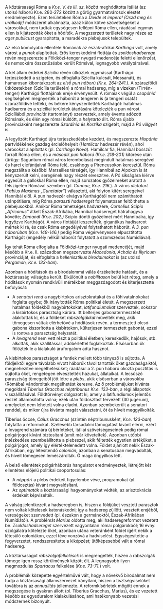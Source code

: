 A köztársasági Róma a *Kr.e. V. és III. sz.* között meghódította Itáliát (az utolsó háború Kr.e. 280-272 között a görög gyarmatvárosok elestét eredményezte). Ezen területeken Róma a *Divide et impera! (Oszd meg és uralkodj!)* módszerét alkalmazta, azaz külön kötve szövetségeket a városokkal, nem tudtak egységesen fellépni Róma ellen, ráadásul egymás ellen is kijátszották őket a hódítók. A megszerzett területek nagy része az *ager publicust* gyarapította, a maradékra plebejusok települtek.

Az első komolyabb ellenfele Rómának az észak-afrikai *Karthágó* volt, amely várost a *punok* alapítottak. Erős kereskedelmi flottája és *zsoldoshadserege* révén megszerezte a Földközi-tenger nyugati medencéje feletti ellenőrzést, és nemsokára összetűzésbe került Rómával, legnagyobb vetélytársával.

A két állam érdekei *Szicília* révén ütköztek egymással (Karthágó terjeszkedett a szigeten, és elfoglalta Szicília kulcsát, Messanát), és hamarosan kibontakozott az *első pun háború (Kr.e. 264-241.)*. A szárazföldi ütközetekben (Szicília területén) a római hadsereg, míg a vizeken (Tirrén-tenger) Karthágó flottájának ereje érvényesült. A rómaiak végül a *csapóhíd* segítségével megnyerték a háborút a tengeren is (a tengeri csatát szárazföldivé tették), és békére kényszerítették  Karthágót: hatalmas hadisarcra és a szicíliai területek átadására kötelezték a pun várost. Szicíliából *provinciát* (tartományt) szerveztek, amely évente adózott Rómának, és élén egy római küldött, a *helytartó* állt. Róma újabb provinciaként megszerezte *Szardínia* és *Korzika* szigetét, majd a *Pó völgyét* is.

A legyőzött Karthágó újra terjeszkedésbe kezdett, és megszerezte *Hispánia* partvidékének gazdag érclelőhelyeit (*Hamilcar* hadvezér révén), ahol városokat alapítottak (pl. *Carthago Nova*). Hamilcar fia, Hannibal bosszút forralt Róma ellen, és a *második pun háború (Kr.e. 218-201)* kitörése után (ürügy: Saguntum római város lerombolása) megindult hatalmas seregével és harci elefántjaival Róma felé, csakhogy a Pireneusokon keresztül. Róma megszállta a későbbi Marseilles térségét, így Hannibál az Alpokon is át kényszerült kelni, seregének nagy részét elveszítve. A Pó síkságára kiérve egyesült a gallokkal Róma ellen, majd sorozatos győzelmeket aratott a félszigeten Rómával szemben (pl. *Cannae, Kr.e. 216.*). A város *dictatort* (*Fabius Maximus „Cunctator”*) választott, aki folyton kitért seregeivel Hannibál elől. A pun hadvezér elvágva Karthágótól nem számíthatott utánpótlásra, míg Róma *paraszti hadseregét* folyamatosan feltölthette a plebejusokból. Amikor Róma tehetséges hadvezére, *Cornelius Scipio „Africanus”* átkelt Észak-Afrikába, Hannibal hadseregét hátrahagyva követte; *Zamanál (Kr.e. 202.)* Scipio döntő győzelmet mért Hannibalra, így legyőzve Karthágót. A város flottáját leszerelték, gigantikus hadisarcot mértek ki rá, és csak Róma engedélyével folytathatott háborút. A *3. pun háborúban (Kr.e. 149-146.)* pedig Róma végérvényesen elpusztította Karthágót (engedély nélkül háborút folytatott a szomszédos Numídiával).

Így tehát Róma elfoglalta a Földközi-tenger nyugati medencéjét, majd később a Kr.e. II. században megszervezte *Macedonia, Achaia és Illyricum* provinciáját, és elfoglalta a *hellenisztikus birodalmakat* is (az utolsó *Pergamon, Kr.e. 133-ban*).

Azonban a hódítások és a birodalommá válás érzékeltette hatását, és a  köztársaság válságba került. Elkülönült a *nobilitason* belül két réteg, amely a hódítások nyomán rendkívüli mértékben meggazdagodott és kiterjesztette befolyását:

 - A *senatori rend* a nagybirtokos arisztokratákat és a főhivatalnokokat foglalta egybe; ők irányították Róma politikai életét. A megszerzett hatalmas földekből nagybirtokokat, *latifundiumokat* szerveztek, sokszor a kisbirtokos parasztság kárára. Itt belterjes gabonatermesztést alakítottak ki, és a földeket *rabszolgákkal* művelték meg, akik tömegesen váltak elérhetővé a hódítások révén. a termesztett olcsó gabona kiszorította a kisbirtokon, külterjesen termesztett gabonát, ezzel is rontva a parasztság helyzetét.
 - A *lovagrend* nem vett részt a politikai életben; kereskedők, hajósok, stb. alkották, akik szállítással, adóbérlettel foglalkoztak. Elsősorban ők fölözték le a kialakuló áruforgalom adta hasznot.

A kisbirtokos parasztságot a fentiek mellett több tényező is sújtotta. A földjeiktől egyre távolabb vívott háborúk távol tartották őket gazdaságaiktól, megnehezítve megélhetésüket; ráadásul a 2. pun háború okozta pusztítás is sújtotta őket, rengetegen elvesztették házukat, állataikat. A lecsúszó parasztság tömegeiből jött létre a *plebs*, akik elsősorban a városokba (Rómába) vándoroltak megélhetést keresve. Az ő problémájukat kívánta megoldani *Tiberius Gracchus néptribunus Kr.e. 133-ban*, a régi állapotok visszállításával. Földtörvényt dolgozott ki, amely a latifundiumok jelentős részét államosította volna; ezek után földosztást tervezett (30 jugerum), amelyeket nem lehetett volna eladni. Azonban szembekerült a senatori renddel, és mikor újra kívánta magát választatni, őt és híveit meggyilkolták.

Tiberius öccse, *Caius Gracchus* (szintén néptribunusként, *Kr.e. 123-ban*) folytatta a reformokat. Szélesebb társadalmi támogatást kívánt elérni, ezért a lovagrend számára új bérleteket, itáliai szövetségeseinek pedig római polgárjogot kívánt biztosítani (amit már követeltek). Azonban utóbbi intézkedése szembeállította a plebsszel, akik féltették egyetlen értéküket, a polgárjogot, amely így elértéktelenedett volna. Földet ajánlott nekik Észak-Afrikában, egy létesítendő *colonián*, azonban a senatusban megvádolták, és híveit tömegesen lemészárolták. Ő maga öngyilkos lett.

A belső ellentétek polgárháborús hangulatot eredményeztek, létrejött két ellentétes előjelű politikai csoportosulás:

 - A *néppárt* a plebs érdekeit figyelembe véve, programokat (pl. földosztás) kívánt megvalósítani.
 - Az *optimaták* a köztársasági hagyományokat védték, az arisztokrácia érdekeit képviselték.

A válság jelentkezett a hadseregben is, hiszen a földjüket vesztett parasztok nem voltak kötelesek katonáskodni; így a hadsereg züllött, vesztett erejéből, vereségeket szenvedett (pl. északon a germánoktól, Észak-Afrikában Numídiától). A problémát *Marius* oldotta meg, aki hadseregreformot vezetett be. *Zsoldoshadsereget* szervezett vagyontalan római polgárokból; 16 évnyi szolgálatra kötelezte őket, azonban utána veteránként földet ígért nekik a létesülő coloniákon, ezzel téve vonzóvá a hadviselést. Egységesítette a fegyverzetet, rendszeresítette a kiképzést; ütőképesebbé vált a római hadsereg.

A köztársaságot *rabszolgafelkelések* is megrengették, hiszen a rabszolgák tömege igen rossz körülmények között élt. A legnagyobb ilyen megmozdulás *Spartacus* felkelése (*Kr.e. 73-71.*) volt.

A problémák közepette egyértelművé vált, hogy a növekvő birodalmat nem tudja a köztársasági államszervezet irányítani, hiszen a tisztségviselőket továbbra is az *annualitás* jellemezte. A reformkísérletek mögött ennek a megszegése is gyakran állott (pl. Tiberius Gracchus, Marius), és ez vezetett később az egyeduralom kialakulásához, ami hatékonyabb vezetési módszernek bizonyult.
